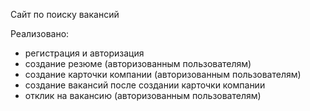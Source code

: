 Сайт по поиску вакансий

Реализовано:
- регистрация и авторизация
- создание резюме (авторизованным пользователям)
- создание карточки компании (авторизованным пользователям)
- создание вакансий после создании карточки компании
- отклик на вакансию (авторизованным пользователям)
